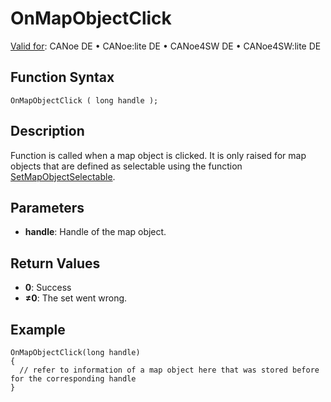 # OnMapObjectClick

[Valid for](../../../Shared/FeatureAvailability.md): CANoe DE • CANoe:lite DE • CANoe4SW DE • CANoe4SW:lite DE

## Function Syntax

`OnMapObjectClick ( long handle );`

## Description

Function is called when a map object is clicked. It is only raised for map objects that are defined as selectable using the function [SetMapObjectSelectable](../Functions/CAPLfunctionSetMapObjectSelectable.md).

## Parameters

- **handle**: Handle of the map object.

## Return Values

- **0**: Success
- **≠0**: The set went wrong.

## Example

```plaintext
OnMapObjectClick(long handle)
{
  // refer to information of a map object here that was stored before for the corresponding handle
}
```
